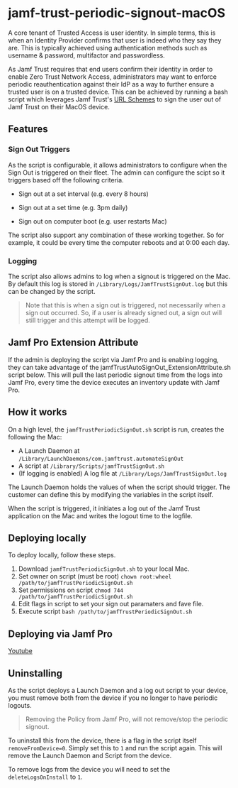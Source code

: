 # jamf-trust-periodic-signout-macOS

A core tenant of Trusted Access is user identity. In simple terms, this is when an Identity Provider confirms that user is indeed who they say they are. This is typically achieved using authentication methods such as username & password, multifactor and passwordless.

As Jamf Trust requires that end users confirm their identity in order to enable Zero Trust Network Access, administrators may want to enforce periodic reauthentication against their IdP as a way to further ensure a trusted user is on a trusted device. This can be achieved by running a bash script which leverages Jamf Trust's [URL Schemes](https://learn.jamf.com/bundle/jamf-security-documentation/page/Pushing_the_App.html#ariaid-title7) to sign the user out of Jamf Trust on their MacOS device.

## Features

### Sign Out Triggers

As the script is configurable, it allows administrators to configure when the Sign Out is triggered on their fleet. The admin can configure the scipt so it triggers based off the following criteria.

- Sign out at a set interval (e.g. every 8 hours)

- Sign out at a set time (e.g. 3pm daily)

- Sign out on computer boot (e.g. user restarts Mac)

The script also support any combination of these working together. So for example, it could be every time the computer reboots and at 0:00 each day.

### Logging

The script also allows admins to log when a signout is triggered on the Mac. By default this log is stored in `/Library/Logs/JamfTrustSignOut.log` but this can be changed by the script.

> Note that this is when a sign out is triggered, not necessarily when a sign out occurred. So, if a user is already signed out, a sign out will still trigger and this attempt will be logged.

## Jamf Pro Extension Attribute

If the admin is deploying the script via Jamf Pro and is enabling logging, they can take advantage of the jamfTrustAutoSignOut_ExtensionAttribute.sh script below. This will pull the last periodic signout time from the logs into Jamf Pro, every time the device executes an inventory update with Jamf Pro.

## How it works

On a high level, the `jamfTrustPeriodicSignOut.sh` script is run, creates the following the Mac:

- A Launch Daemon at `/Library/LaunchDaemons/com.jamftrust.automateSignOut`
- A script at `/Library/Scripts/jamfTrustSignOut.sh`
- (If logging is enabled) A log file at `/Library/Logs/JamfTrustSignOut.log`

The Launch Daemon holds the values of when the script should trigger. The customer can define this by modifying the variables in the script itself.

When the script is triggered, it initiates a log out of the Jamf Trust application on the Mac and writes the logout time to the logfile.

## Deploying locally

To deploy locally, follow these steps.

1. Download `jamfTrustPeriodicSignOut.sh` to your local Mac.
2. Set owner on script (must be root) `chown root:wheel /path/to/jamfTrustPeriodicSignOut.sh`
3. Set permissions on script `chmod 744 /path/to/jamfTrustPeriodicSignOut.sh`
4. Edit flags in script to set your sign out paramaters and fave file.
5. Execute script `bash /path/to/jamfTrustPeriodicSignOut.sh`

## Deploying via Jamf Pro

[Youtube](https://youtube.com)

## Uninstalling

As the script deploys a Launch Daemon and a log out script to your device, you must remove both from the device if you no longer to have periodic logouts.

> Removing the Policy from Jamf Pro, will not remove/stop the periodic signout.

To uninstall this from the device, there is a flag in the script itself `removeFromDevice=0`. Simply set this to `1` and run the script again. This will remove the Launch Daemon and Script from the device.

To remove logs from the device you will need to set the `deleteLogsOnInstall` to `1`.
